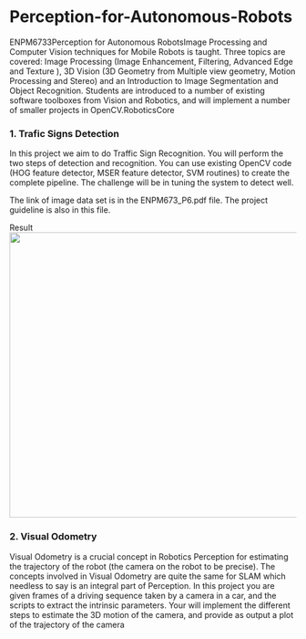 # Perception-for-Autonomous-Robots
ENPM6733Perception for Autonomous RobotsImage Processing and Computer Vision techniques for Mobile Robots is taught. Three topics are covered: Image Processing (Image Enhancement, Filtering, Advanced Edge and Texture ), 3D Vision (3D Geometry from Multiple view geometry, Motion Processing and Stereo) and an Introduction to Image Segmentation and Object Recognition. Students are introduced to a number of existing software toolboxes from Vision and Robotics, and will implement a number of smaller projects in OpenCV.RoboticsCore

### 1. Trafic Signs Detection
In this project we aim to do Traffic Sign Recognition. You will perform the two steps of detection and recognition.
You can use existing OpenCV code (HOG feature detector, MSER feature detector, SVM routines) to create
the complete pipeline. The challenge will be in tuning the system to detect well.

The link of image data set is in the ENPM673_P6.pdf file. The project guideline is also in this file.

Result
<img src= "Video_Results/detection.gif" width="1000" height="500" >

### 2. Visual Odometry
Visual Odometry is a crucial concept in Robotics Perception for estimating the trajectory of the robot (the
camera on the robot to be precise). The concepts involved in Visual Odometry are quite the same for SLAM
which needless to say is an integral part of Perception.
In this project you are given frames of a driving sequence taken by a camera in a car, and the scripts
to extract the intrinsic parameters. Your will implement the different steps to estimate the 3D motion of the
camera, and provide as output a plot of the trajectory of the camera
